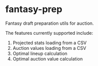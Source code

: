 # fantasy-prep
Fantasy draft preparation utils for auction.

The features currently supported include:
1. Projected stats loading from a CSV
1. Auction values loading from a CSV
1. Optimal lineup calculation
1. Optimal auction value calculation
